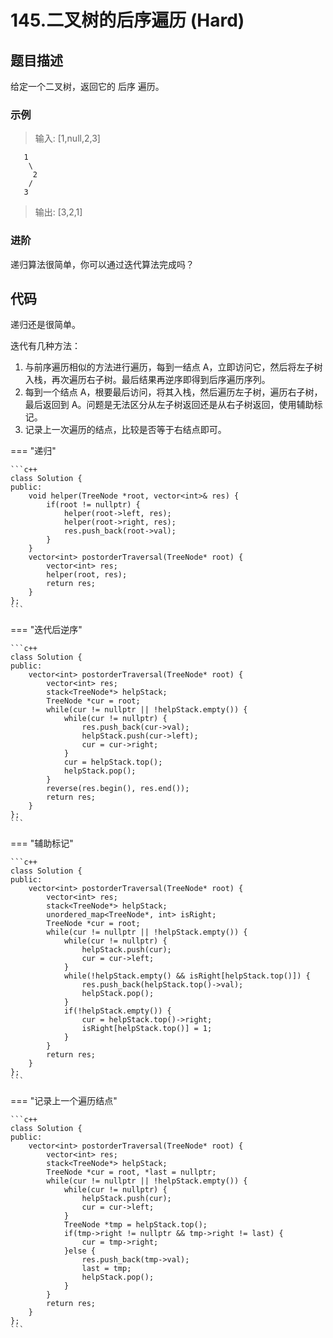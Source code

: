 # 145.二叉树的后序遍历 (Hard)

## 题目描述

给定一个二叉树，返回它的 后序 遍历。

### 示例

> 输入: [1,null,2,3]  

```
   1
    \
     2
    /
   3 
```

> 输出: [3,2,1]

### 进阶

递归算法很简单，你可以通过迭代算法完成吗？

## 代码

递归还是很简单。

迭代有几种方法：

1. 与前序遍历相似的方法进行遍历，每到一结点 A，立即访问它，然后将左子树入栈，再次遍历右子树。最后结果再逆序即得到后序遍历序列。
2. 每到一个结点 A，根要最后访问，将其入栈，然后遍历左子树，遍历右子树，最后返回到 A。问题是无法区分从左子树返回还是从右子树返回，使用辅助标记。
3. 记录上一次遍历的结点，比较是否等于右结点即可。

=== "递归"

    ```c++
    class Solution {
    public:
        void helper(TreeNode *root, vector<int>& res) {
            if(root != nullptr) {
                helper(root->left, res);
                helper(root->right, res);
                res.push_back(root->val);
            }
        }
        vector<int> postorderTraversal(TreeNode* root) {
            vector<int> res;
            helper(root, res);
            return res;
        }
    };
    ```
    
=== "迭代后逆序"

    ```c++
    class Solution {
    public:
        vector<int> postorderTraversal(TreeNode* root) {
            vector<int> res;
            stack<TreeNode*> helpStack;
            TreeNode *cur = root;
            while(cur != nullptr || !helpStack.empty()) {
                while(cur != nullptr) {
                    res.push_back(cur->val);
                    helpStack.push(cur->left);
                    cur = cur->right;
                }
                cur = helpStack.top();
                helpStack.pop();
            }
            reverse(res.begin(), res.end());
            return res;
        }
    };
    ```
    
=== "辅助标记"

    ```c++
    class Solution {
    public:
        vector<int> postorderTraversal(TreeNode* root) {
            vector<int> res;
            stack<TreeNode*> helpStack;
            unordered_map<TreeNode*, int> isRight;
            TreeNode *cur = root;
            while(cur != nullptr || !helpStack.empty()) {
                while(cur != nullptr) {
                    helpStack.push(cur);
                    cur = cur->left;
                }
                while(!helpStack.empty() && isRight[helpStack.top()]) {
                    res.push_back(helpStack.top()->val);
                    helpStack.pop();
                }
                if(!helpStack.empty()) {
                    cur = helpStack.top()->right;
                    isRight[helpStack.top()] = 1;
                }
            }
            return res;
        }
    };
    ```
    
=== "记录上一个遍历结点"

    ```c++
    class Solution {
    public:
        vector<int> postorderTraversal(TreeNode* root) {
            vector<int> res;
            stack<TreeNode*> helpStack;
            TreeNode *cur = root, *last = nullptr;
            while(cur != nullptr || !helpStack.empty()) {
                while(cur != nullptr) {
                    helpStack.push(cur);
                    cur = cur->left;
                }
                TreeNode *tmp = helpStack.top();
                if(tmp->right != nullptr && tmp->right != last) {
                    cur = tmp->right;
                }else {
                    res.push_back(tmp->val);
                    last = tmp;
                    helpStack.pop();
                }
            }
            return res;
        }
    };
    ```
